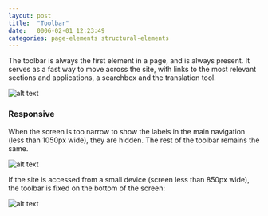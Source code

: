 ```yaml
---
layout: post
title:  "Toolbar"
date:   0006-02-01 12:23:49
categories: page-elements structural-elements
---
```


The toolbar is always the first element in a page, and is always present. It serves as a fast way to move across the site,
with links to the most relevant sections and applications, a searchbox and the translation tool.


![alt text][toolbar]

### Responsive

When the screen is too narrow to show the labels in the main navigation (less than 1050px wide), they are hidden. The rest
of the toolbar remains the same.

![alt text][toolbar-responsive]

If the site is accessed from a small device (screen less than 850px wide), the toolbar is fixed on the bottom of the screen:

![alt text][toolbar-responsive-2]


[toolbar]: /gfw-style-guides/images/posts/responsive-adaptations/grid-site.png "Toolbar"
[toolbar-responsive]: /gfw-style-guides/images/posts/responsive-adaptations/grid-site.png "Responsive Toolbar"
[toolbar-responsive-2]: /gfw-style-guides/images/posts/responsive-adaptations/grid-site.png "Responsive Toolbar 2"
